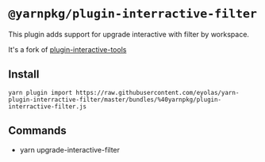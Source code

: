 # `@yarnpkg/plugin-interractive-filter`

This plugin adds support for upgrade interactive with filter by workspace.

It's a fork of [plugin-interactive-tools](https://github.com/yarnpkg/berry/tree/master/packages/plugin-interactive-tools)

## Install

```
yarn plugin import https://raw.githubusercontent.com/eyolas/yarn-plugin-interractive-filter/master/bundles/%40yarnpkg/plugin-interractive-filter.js
```

## Commands
- yarn upgrade-interactive-filter <workspaces>